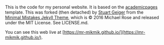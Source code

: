 This is the code for my personal website. It is based on the [academicpages](https://github.com/academicpages/academicpages.github.io) template.
This was forked (then detached) by [Stuart Geiger](https://github.com/staeiou) from the [Minimal Mistakes Jekyll Theme](https://mmistakes.github.io/minimal-mistakes/), which is © 2016 Michael Rose and released under the MIT License. See LICENSE.md.

You can see this web live at [https://mr-mikmik.github.io/](https://mr-mikmik.github.io/).